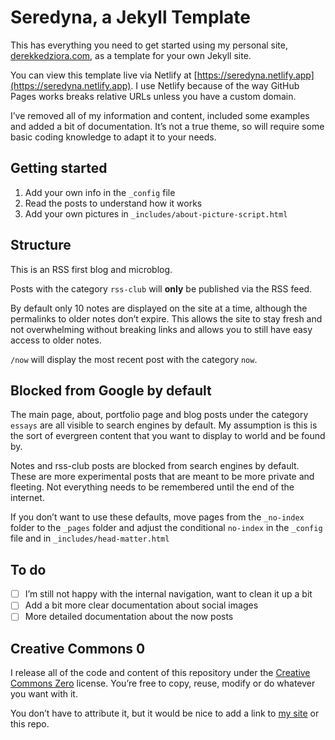# Seredyna, a Jekyll Template 

This has everything you need to get started using my personal site, [derekkedziora.com](https://derekkedziora.com), as a template for your own Jekyll site. 

You can view this template live via Netlify at [https://seredyna.netlify.app](https://seredyna.netlify.app). I use Netlify because of the way GitHub Pages works breaks relative URLs unless you have a custom domain. 

I’ve removed all of my information and content, included some examples and added a bit of documentation. It’s not a true theme, so will require some basic coding knowledge to adapt it to your needs. 

## Getting started 

1. Add your own info in the `_config` file 
2. Read the posts to understand how it works 
3. Add your own pictures in `_includes/about-picture-script.html`

## Structure 

This is an RSS first blog and microblog. 

Posts with the category `rss-club` will **only** be published via the RSS feed. 

By default only 10 notes are displayed on the site at a time, although the permalinks to older notes don’t expire. This allows the site to stay fresh and not overwhelming without breaking links and allows you to still have easy access to older notes. 

`/now` will display the most recent post with the category `now`. 


## Blocked from Google by default 

The main page, about, portfolio page and blog posts under the category `essays` are all visible to search engines by default. My assumption is this is the sort of evergreen content that you want to display to world and be found by.

Notes and rss-club posts are blocked from search engines by default. These are more experimental posts that are meant to be more private and fleeting. Not everything needs to be remembered until the end of the internet. 

If you don’t want to use these defaults, move pages from the `_no-index` folder to the `_pages` folder and adjust the conditional `no-index` in the `_config` file and in `_includes/head-matter.html`


## To do 

- [ ] I’m still not happy with the internal navigation, want to clean it up a bit 
- [ ] Add a bit more clear documentation about social images 
- [ ] More detailed documentation about the now posts 

## Creative Commons 0 

I release all of the code and content of this repository under the [Creative Commons Zero](https://creativecommons.org/publicdomain/zero/1.0/) license. You’re free to copy, reuse, modify or do whatever you want with it. 

You don’t have to attribute it, but it would be nice to add a link to [my site](https://derekkedziora.com) or this repo.  
